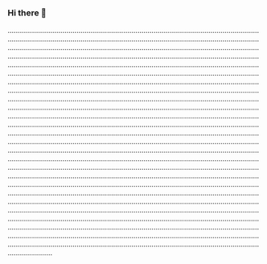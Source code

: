 ### Hi there 👋

..............................................................................................................................................................................................................................................................................................................................................................................................................................................................................................................................................................................................................................................................................................................................................................................................................................................................................................................................................................................................................................................................................................................................................................................................................................................................................................................................................................................................................................................................................................................................................................................................................................................................................................................................................................................................................................................................................................................................................................................................................................................................................................................................................................................................................................................................................................................................................................................................................................................................................................................................................................................................................................................................................................................................................................................................................................................................................................................................................................................................................................................................................................................................................................................................................................................................................................................................................................................